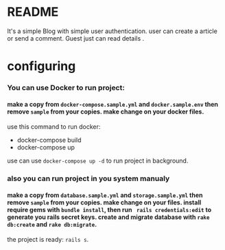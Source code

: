 
# README

It's a simple Blog with simple user authentication.
user can create a article or send a comment.
Guest just can read details .

# configuring

### You can use Docker to run project:

#### make a copy from `docker-compose.sample.yml` and `docker.sample.env` then remove `sample` from your copies. make change on your docker files.
use this command to run docker:

- docker-compose build
- docker-compose up

use can use `docker-compose up -d` to run project in background.

### also you can run project in you system manualy

#### make a copy from `database.sample.yml` and `storage.sample.yml` then remove `sample` from your copies. make change on your files. install require gems with `bundle install`, then run ` rails credentials:edit` to generate you rails secret keys. create and migrate database with `rake db:create` and `rake db:migrate`.

the project is ready: `rails s`.
